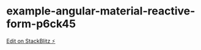 # example-angular-material-reactive-form-p6ck45

[Edit on StackBlitz ⚡️](https://stackblitz.com/edit/example-angular-material-reactive-form-p6ck45)